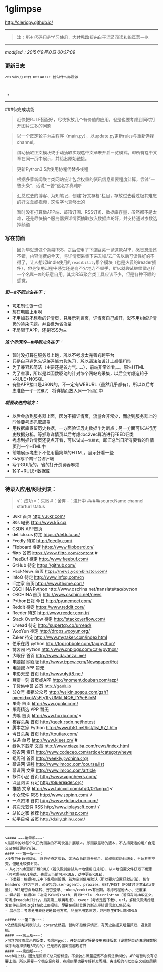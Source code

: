 # 1glimpse
http://clericpy.github.io/

---


>注：所有代码只是学习使用，大体思路都来自于深蓝阅读和豌豆荚一览

---

*modified：2015年9月10日 00:57:09*

### 更新日志
```
2015年9月10日 00:48:10 貌似什么都没做



```
  
  
  
 
* 

---

###待完成功能

>赶快把RULE搭配好，尽快多放几个有价值的应用，但是也要考虑到同时打开图片过多的问题

>以一个既定轮子为主程序（main.py），以update.py更新rules与重新选择channel。

>借助抽取正文模块或手动抽取实现选中文章来开启一览模式，即所有选中文章在同一页中展示，并给出原始链接。

>更新Python3.5后使用协程代替多线程

>根据多家新闻聚合类网站统计包含权重的资讯信息重要程度计算，尝试“一瞥头条”，话说“一瞥”这名字真难听

>汇总过去的博客、为知笔记，创建“好文存档”栏目，存放过去看过极其难忘的好文章或视频，这名字也真够土的

>暂时没有打算做APP端、邮箱订阅、RSS订阅、数据库存量，虽然都不是太难，还是尽快搞个服务器把详情页抽取放入数据库的好，并支持通过参数选择频道


### 写在前面
>因为早就想做个简易RSS，之后使用了下豌豆荚一览这款APP，感觉想法还不错，内容消费的今天，将详情页采集下来去噪/去广告以后可读性好的不得了，让人想起kindle使用的`readability`那个模块（也是火狐的ireader插件），但是使用过程中感觉还是有不少地方不顺手，所以就尝试继续做这样一个名叫`一瞥`的玩意自用。其实RSS聚合类工具应该不少，但是各种不顺的感觉。

##### 和`一览`不同之处在于：
* 可定制性强一点
* 想在电脑上用啊
* 不用加载不想看的详情页，只展示列表页，详情页自己点开，就不用纠结详情页的渲染问题，并且极为省流量
* 不局限于APP，还是RSS为主

##### 这个所谓的`一瞥`局限之处在于：
* 暂时没打算在服务器上跑，所以不考虑太完善的跨平台
* 只是自己避免忘记编码能力的练习，所以语法和设计上都很粗糙
* 为了兼容和简洁（主要还是省力气……），前端非常难看。。。原生HTML
* 为了省事，所以是以函数驱动的针对每个网站的采集，以后会考虑造轮子+RULE+NOSQL
* 有些APP接口是JSON的，不一定有WEBURL（虽然几乎都有），所以以后考虑准备一个`一览模式`，将详情页放入同一个网页中

##### 将要改进的地方：
* 以后会放到服务器上面，因为不抓详情页，流量会非常少，而放到服务器上的时候要考虑抓取周期
* 用数据库保留历史数据，一方面验证历史数据作为断点；另一方面可以进行历史数据分析。等抓取详情页以后考虑doc2vec算法进行FEED归类
* 考虑到抓详情页还要点开看，可以试试`一览模式`，即汇总当日所有要看的详情页到一个HTML中
* 前端展示考虑下不使用最简单的HTML，展示好看一些
* kivy写个跨平台客户端
* 写个GUI版的，省的打开浏览器麻烦
* 轮子+RULE+数据库

------

### 待录入应用/网址列表：
> √：成功 ×：失败 #：舍弃 -：进行中
#####sourceName  channel starturl    status
- 36kr    首页  http://36kr.com/    
- 80s 电影  http://www.k5.cc/   
- CSDN    APP首页       
- del.icio.us 待定  https://del.icio.us/    
- Feedly  待定  http://feedly.com/  
- Flipboard   待定  https://www.flipboard.cn/   
- flitto  首页  https://www.flitto.com/content  #
- FreeBuf 待定  http://www.freebuf.com/ 
- GitHub  待定  https://github.com/ 
- HackNews    首页  https://news.ycombinator.com/   
- InfoQ   待定  http://www.infoq.com/cn 
- IT之家    首页  http://www.ithome.com/  
- OSCHINA Python  http://www.oschina.net/translate/tag/python     
- OSCHINA 首页  http://www.oschina.net/news     
- Python日报    今日  http://py.memect.com/   
- Reddit  待定  https://www.reddit.com/ 
- Reeder  待定  http://www.reeder.com.tr/   
- Stack Overflow  待定  http://stackoverflow.com/   
- Unread  待定  http://supertop.co/unread/  
- WooYun  待定  http://drops.wooyun.org/    
- Zaker   待定  http://www.myzaker.com/index.html   
- 伯乐在线    python  http://top.jobbole.com/tag/python/  
- 博客园 Python  http://www.cnblogs.com/cate/python/     
- 大眼仔 首页  http://www.dayanzai.me/     
- 电脑报 网页版 http://www.icpcw.com/Newspaper/Hot  
- 电脑报 APP 暂无  
- 电影天堂    首页  http://www.dytt8.net/   
- 豆瓣一刻    首页或APP  http://moment.douban.com/app/   
- 干货集中营   首页  http://gank.io  
- 公众号 根据公众号   http://weixin.sogou.com/gzh?openid=oIWsFty1hyUMkLf4Q6_fYVeBilnM 
- 果壳  首页  http://www.guokr.com/   
- 果壳精选    APP 暂无  
- 虎嗅  首页  http://www.huxiu.com/   √
- 极客头条    首页  http://geek.csdn.net/hotest 
- 脚本之家    Python  http://www.jb51.net/list/list_97_1.htm  
- 今日头条    首页  http://toutiao.com/     
- 快递  单号  http://www.kiees.cn/    #
- 绿色下载吧   文章  http://www.xiazaiba.com/news/index.html 
- 码农网 资讯  http://www.codeceo.com/article/category/news    
- 蟒周刊 首页  http://weekly.pychina.org/      
- 慕课网 课程  http://www.imooc.com/course/list    
- 慕课网 文章  http://www.imooc.com/article    
- 软件小品    首页  http://www.appcheers.com/   
- 深蓝阅读    待定  http://bluereader.org/  
- 推酷  文章  http://www.tuicool.com/ah/0/0?lang=1    √
- 小众软件    RSS http://www.appinn.com/  √
- 一点资讯    首页  http://www.yidianzixun.com/     
- 异次元软件   RSS http://www.iplaysoft.com/   √
- 站长之家    推荐  http://www.chinaz.com/  
- 知乎日报    首页  http://daily.zhihu.com/     

   


-----------

~~~过期笔记（已删除）~~~：

>#### ~~~第零版~~~：
>最简单的以每个入口为函数的不可快速扩展版本。即函数驱动的版本，不支持灵活的用户自定义及在线更新rule。
#### ~~~第一版~~~：
>没有历史数据版本，将只抓特定页数，无法自动翻页并抓全。即规则驱动的版本，主体程序不变，但是比较费时间。
- 从github更新下载RULE（若失败则尝试从本地使用旧规则），从本地设置文件获取下载源（可考虑带GUI多选，先展示当前可用RULE，选中更新RULE）。
- 下载器：根据RULE中下载规则设置，若为空则使用默认（所以要先设置好默认值），包含headers（作为字典，必定包含user-agent）、proxies、GET/POST（POST时注意data变量）、302是否自动跳转、是否登录、token/cookies有效期。考虑线程池大小、进度条
- 解析器：根据RULE选定JSON或Xpath，提取title、description（若没有则抽取正文，可考虑readability，后期第二版再考虑）、cover（考虑是否下载）、url。解析失败考虑是发邮件还是修改github上的报错，尽量在报错位置的断点将错误信息汇集起来。
- 展示层：考虑是用表格还是其他方式，尽量不用第三方，只用原生HTML或HTML5

>#### ~~~第二版~~~：
>依然是网址列表形式，cover依然要，暂时不加载详情页，有历史数据来增量抓取，避免漏抓。
#### ~~~第三版~~~：
>包含内容页展示的版本，考虑用pyqt，开始就设定好是使用离线版本（设置好自动清理旧数据或手动选择清理3天内的）还是用内置浏览器现打开
#### ~~~第四版~~~：
>web端上线，因为是资讯汇总只留标题，不会抢占流量应该不会有法律纠纷，APP端暂时没有必要上线。所以需要一个稳定服务器，在规则里也要写好抓取周期。离线版的可以自定义抓取周期
.